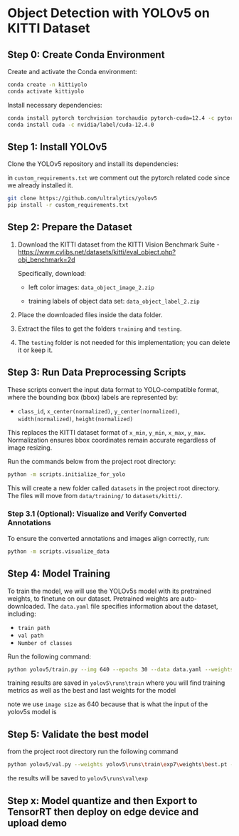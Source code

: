 # Object Detection with YOLOv5 on KITTI Dataset

## Step 0: Create Conda Environment

Create and activate the Conda environment:

```bash
conda create -n kittiyolo
conda activate kittiyolo
```

Install necessary dependencies:

```bash
conda install pytorch torchvision torchaudio pytorch-cuda=12.4 -c pytorch -c nvidia
conda install cuda -c nvidia/label/cuda-12.4.0
```

## Step 1: Install YOLOv5

Clone the YOLOv5 repository and install its dependencies:

in `custom_requirements.txt` we comment out the pytorch related code since we already installed it.

```bash
git clone https://github.com/ultralytics/yolov5
pip install -r custom_requirements.txt
```

## Step 2: Prepare the Dataset

1. Download the KITTI dataset from the KITTI Vision Benchmark Suite - https://www.cvlibs.net/datasets/kitti/eval_object.php?obj_benchmark=2d
   
   Specifically, download:

   - left color images: ```data_object_image_2.zip```

   - training labels of object data set: ```data_object_label_2.zip```

2. Place the downloaded files inside the data folder.

3. Extract the files to get the folders ```training``` and ```testing```.

4. The ```testing``` folder is not needed for this implementation; you can delete it or keep it.

## Step 3: Run Data Preprocessing Scripts

These scripts convert the input data format to YOLO-compatible format, where the bounding box (bbox) labels are represented by:
- `class_id`, `x_center(normalized)`, `y_center(normalized)`, `width(normalized)`, `height(normalized)`

This replaces the KITTI dataset format of `x_min`, `y_min`, `x_max`, `y_max`. Normalization ensures bbox coordinates remain accurate regardless of image resizing.

Run the commands below from the project root directory:

```bash
python -m scripts.initialize_for_yolo
```

This will create a new folder called `datasets` in the project root directory. The files will move from `data/training/` to `datasets/kitti/`.

### Step 3.1 (Optional): Visualize and Verify Converted Annotations

To ensure the converted annotations and images align correctly, run:

```bash
python -m scripts.visualize_data
```

## Step 4: Model Training

To train the model, we will use the YOLOv5s model with its pretrained weights, to finetune on our dataset. Pretrained weights are auto-downloaded. The `data.yaml` file specifies information about the dataset, including:
- `train path`
- `val path`
- `Number of classes`

Run the following command:

```bash
python yolov5/train.py --img 640 --epochs 30 --data data.yaml --weights yolov5s.pt
```

training results are saved in `yolov5\runs\train` where you will find training metrics as well as the best and last weights for the model

note we use `image size` as 640 because that is what the input of the yolov5s model is

## Step 5: Validate the best model

from the project root directory run the following command
```bash
python yolov5/val.py --weights yolov5\runs\train\exp7\weights\best.pt --data data.yaml --img 640
```

the results will be saved to `yolov5\runs\val\exp`

## Step x: Model quantize and then Export to TensorRT then deploy on edge device and upload demo
